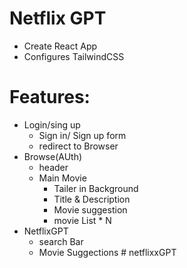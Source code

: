 # Netflix GPT

- Create React App
- Configures TailwindCSS

# Features:
- Login/sing up
    - Sign in/ Sign up form 
    - redirect to Browser
- Browse(AUth)
    - header
    - Main Movie
        - Tailer in Background
        - Title & Description
        - Movie suggestion 
        - movie List * N 
- NetflixGPT
    - search Bar
    - Movie Suggections #   n e t f l i x x G P T  
 